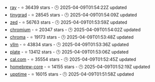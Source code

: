 - [ray](https://github.com/ray-project/ray) - ⭐ 36439 stars - 🕒 2025-04-09T01:54:22Z updated
- [tinygrad](https://github.com/tinygrad/tinygrad) - ⭐ 28545 stars - 🕒 2025-04-09T01:54:09Z updated
- [zed](https://github.com/zed-industries/zed) - ⭐ 56763 stars - 🕒 2025-04-09T01:53:59Z updated
- [chromium](https://github.com/chromium/chromium) - ⭐ 20347 stars - 🕒 2025-04-09T01:54:02Z updated
- [chroma](https://github.com/chroma-core/chroma) - ⭐ 19173 stars - 🕒 2025-04-09T01:53:48Z updated
- [vllm](https://github.com/vllm-project/vllm) - ⭐ 43834 stars - 🕒 2025-04-09T01:53:36Z updated
- [plate](https://github.com/udecode/plate) - ⭐ 13412 stars - 🕒 2025-04-09T01:53:06Z updated
- [cal.com](https://github.com/calcom/cal.com) - ⭐ 35554 stars - 🕒 2025-04-09T01:52:45Z updated
- [homebrew-core](https://github.com/Homebrew/homebrew-core) - ⭐ 14155 stars - 🕒 2025-04-09T01:52:19Z updated
- [upptime](https://github.com/upptime/upptime) - ⭐ 16015 stars - 🕒 2025-04-09T01:51:58Z updated
